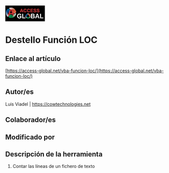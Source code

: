 ﻿![Access-global](/blob/main/Images/Logo1.png)
# Destello Función LOC
## Enlace al artículo
[https://access-global.net/vba-funcion-loc/](https://access-global.net/vba-funcion-loc/)
## Autor/es
Luis Viadel | https://cowtechnologies.net
## Colaborador/es

## Modificado por

## Descripción de la herramienta
1. Contar las líneas de un fichero de texto


